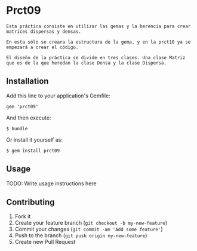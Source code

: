 # Prct09

	Esta práctica consiste en utilizar las gemas y la herencia para crear matrices dispersas y densas. 

	En esta sólo se creara la estructura de la gema, y en la prct10 ya se empezará a crear el código.

	El diseño de la práctica se divide en tres clases. Una clase Matriz que es de la que heredan la clase Densa y la clase Dispersa.

## Installation

Add this line to your application's Gemfile:

    gem 'prct09'

And then execute:

    $ bundle

Or install it yourself as:

    $ gem install prct09

## Usage

TODO: Write usage instructions here

## Contributing

1. Fork it
2. Create your feature branch (`git checkout -b my-new-feature`)
3. Commit your changes (`git commit -am 'Add some feature'`)
4. Push to the branch (`git push origin my-new-feature`)
5. Create new Pull Request
